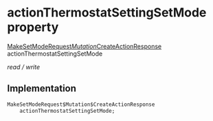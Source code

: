 


# actionThermostatSettingSetMode property






[MakeSetModeRequest$Mutation$CreateActionResponse](../../graphql_devices_thermostat_thermostat_queries.graphql/MakeSetModeRequest$Mutation$CreateActionResponse-class.md) actionThermostatSettingSetMode
  
_read / write_






## Implementation

```dart
MakeSetModeRequest$Mutation$CreateActionResponse
    actionThermostatSettingSetMode;


```







